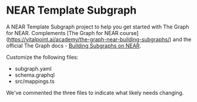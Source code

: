 # NEAR Template Subgraph

A NEAR Template Subgraph project to help you get started with The Graph for NEAR. Complements [The Graph for NEAR course] (https://vitalpoint.ai/academy/the-graph-near-building-subgraphs/) and the official The Graph docs - [Building Subgraphs on NEAR](https://thegraph.com/docs/supported-networks/near).

Customize the following files:
- subgraph.yaml
- schema.graphql
- src/mappings.ts

We've commented the three files to indicate what likely needs changing.
